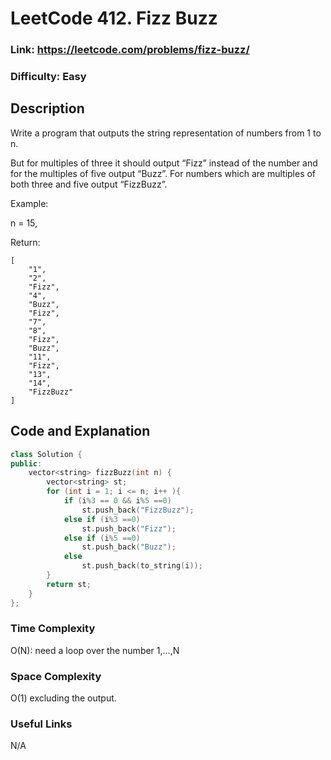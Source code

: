 # LeetCode 412. Fizz Buzz

### Link: https://leetcode.com/problems/fizz-buzz/

### Difficulty: Easy

## Description

Write a program that outputs the string representation of numbers from 1 to n.

But for multiples of three it should output “Fizz” instead of the number and for the multiples of five output “Buzz”. For numbers which are multiples of both three and five output “FizzBuzz”.

Example:

n = 15,

Return:

    [
        "1",
        "2",
        "Fizz",
        "4",
        "Buzz",
        "Fizz",
        "7",
        "8",
        "Fizz",
        "Buzz",
        "11",
        "Fizz",
        "13",
        "14",
        "FizzBuzz"
    ]


## Code and Explanation

```cpp
class Solution {
public:
    vector<string> fizzBuzz(int n) {        
        vector<string> st;        
        for (int i = 1; i <= n; i++ ){
            if (i%3 == 0 && i%5 ==0)
                st.push_back("FizzBuzz");
            else if (i%3 ==0)
                st.push_back("Fizz");
            else if (i%5 ==0)
                st.push_back("Buzz");
            else
                st.push_back(to_string(i));
        }
        return st;        
    }
};
```
### Time Complexity

O(N): need a loop over the number 1,...,N

### Space Complexity

O(1) excluding the output.

### Useful Links

N/A
